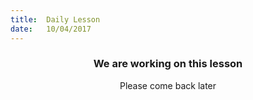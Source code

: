 ```yaml
---
title:  Daily Lesson
date:   10/04/2017
---
```


### <center>We are working on this lesson</center>
<center>Please come back later</center>